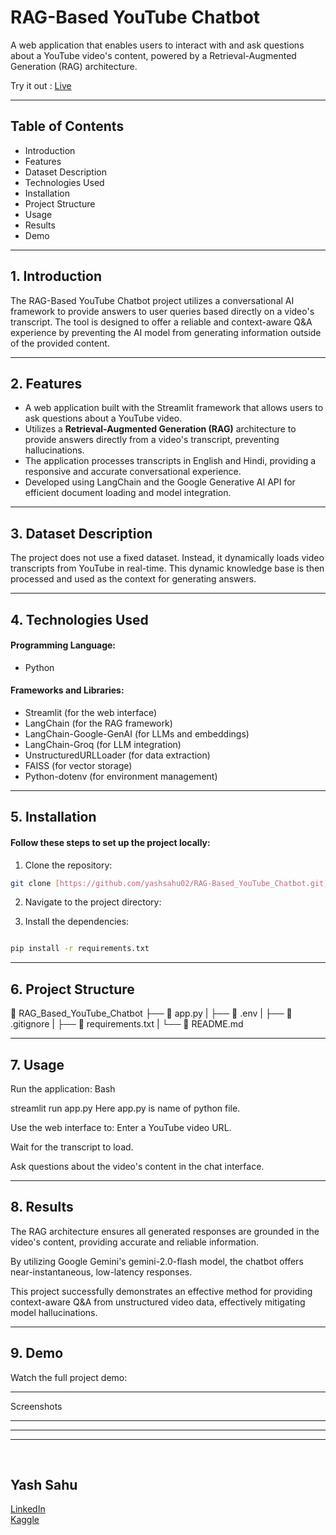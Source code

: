 # RAG-Based YouTube Chatbot
A web application that enables users to interact with and ask questions about a YouTube video's content, powered by a Retrieval-Augmented Generation (RAG) architecture.


Try it out : <a href="[Your Live URL Here]" target="_blank">Live</a>


<hr>

## Table of Contents
- Introduction
- Features
- Dataset Description
- Technologies Used
- Installation
- Project Structure
- Usage
- Results
- Demo

<hr>

## 1. Introduction
The RAG-Based YouTube Chatbot project utilizes a conversational AI framework to provide answers to user queries based directly on a video's transcript. The tool is designed to offer a reliable and context-aware Q&A experience by preventing the AI model from generating information outside of the provided content.

<hr>

## 2. Features
- A web application built with the Streamlit framework that allows users to ask questions about a YouTube video.
- Utilizes a **Retrieval-Augmented Generation (RAG)** architecture to provide answers directly from a video's transcript, preventing hallucinations.
- The application processes transcripts in English and Hindi, providing a responsive and accurate conversational experience.
- Developed using LangChain and the Google Generative AI API for efficient document loading and model integration.

<hr>

## 3. Dataset Description
The project does not use a fixed dataset. Instead, it dynamically loads video transcripts from YouTube in real-time. This dynamic knowledge base is then processed and used as the context for generating answers.

<hr>

## 4. Technologies Used
#### Programming Language: 
- Python
#### Frameworks and Libraries:
- Streamlit (for the web interface)
- LangChain (for the RAG framework)
- LangChain-Google-GenAI (for LLMs and embeddings)
- LangChain-Groq (for LLM integration)
- UnstructuredURLLoader (for data extraction)
- FAISS (for vector storage)
- Python-dotenv (for environment management)

<hr>

## 5. Installation
#### Follow these steps to set up the project locally:

1. Clone the repository:<br>
```bash
git clone [https://github.com/yashsahu02/RAG-Based_YouTube_Chatbot.git](https://github.com/yashsahu02/RAG-Based_YouTube_Chatbot.git)
```
2. Navigate to the project directory:<br>

3. Install the dependencies:<br>

```bash

pip install -r requirements.txt

``` 
<hr>

## 6. Project Structure

📂 RAG_Based_YouTube_Chatbot
 ├── 📄 app.py
 |
 ├── 📄 .env
 |
 ├── 📄 .gitignore
 |
 ├── 📄 requirements.txt
 |
 └── 📄 README.md

<hr>

## 7. Usage
Run the application:
Bash

streamlit run app.py
Here app.py is name of python file.

Use the web interface to:
Enter a YouTube video URL.

Wait for the transcript to load.

Ask questions about the video's content in the chat interface.

<hr>

## 8. Results
The RAG architecture ensures all generated responses are grounded in the video's content, providing accurate and reliable information.

By utilizing Google Gemini's gemini-2.0-flash model, the chatbot offers near-instantaneous, low-latency responses.

This project successfully demonstrates an effective method for providing context-aware Q&A from unstructured video data, effectively mitigating model hallucinations.

<hr>

## 9. Demo
Watch the full project demo:

<hr>

Screenshots

<hr>

<hr>

<hr>

<br>

## Yash Sahu
<a href="https://www.linkedin.com/in/yashsahu02" target="_blank">LinkedIn</a>
<br>
<a href="https://www.kaggle.com/yashsahu02" target="_blank">Kaggle</a>









